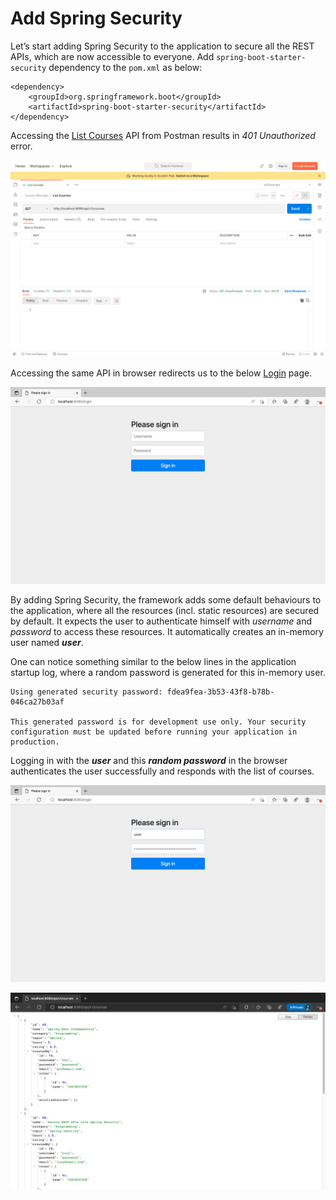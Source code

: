 
# Add Spring Security

Let’s start adding Spring Security to the application to secure all the REST APIs, which are now accessible to everyone. Add `spring-boot-starter-security` dependency to the `pom.xml` as below:
```
<dependency>  
	<groupId>org.springframework.boot</groupId>  
	<artifactId>spring-boot-starter-security</artifactId>  
</dependency>
```
Accessing the [List Courses](http://localhost:8080/api/v1/courses) API from Postman results in *401 Unauthorized* error.

![List courses API response - Postman](./assets/list_courses_postman.png)

Accessing the same API in browser redirects us to the below [Login](http://localhost:8080/login) page.

![Spring Security Login page - Postman](./assets/login_browser.png)

By adding Spring Security, the framework adds some default behaviours to the application, where all the resources (incl. static resources) are secured by default. It expects the user to authenticate himself with *username* and *password* to access these resources. It automatically creates an in-memory user named ***user***.

One can notice something similar to the below lines in the application startup log, where a random password is generated for this in-memory user.

```
Using generated security password: fdea9fea-3b53-43f8-b78b-046ca27b03af

This generated password is for development use only. Your security configuration must be updated before running your application in production.
```

Logging in with the ***user*** and this ***random password*** in the browser authenticates the user successfully and responds with the list of courses.

![Spring Security Login page - Postman](./assets/login_with_credentials.png)

![Spring Security Login page - Postman](./assets/list_courses_browser.png)
